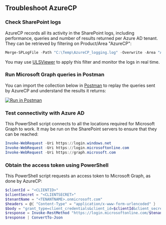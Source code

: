 ## Troubleshoot AzureCP

### Check SharePoint logs

AzureCP records all its activity in the SharePoint logs, including performance, queries and number of results returned per Azure AD tenant. They can be retrieved by filtering on Product/Area "AzureCP":

```powershell
Merge-SPLogFile -Path "C:\Temp\AzureCP_logging.log" -Overwrite -Area "AzureCP" -StartTime (Get-Date).AddDays(-1)
```

You may use [ULSViewer](https://www.microsoft.com/en-us/download/details.aspx?id=44020) to apply this filter and monitor the logs in real time.

### Run Microsoft Graph queries in Postman

You can import the collection below in [Postman](https://www.postman.com/) to replay the queries sent by AzureCP and understand the results it returns:

[![Run in Postman](https://run.pstmn.io/button.svg)](https://app.getpostman.com/run-collection/7f2fca601fa9be1d8bb8)

### Test connectivity with Azure AD

This PowerShell script connects to all the locations required for Microsoft Graph to work. It may be run on the SharePoint servers to ensure that they can be reached:

```powershell
Invoke-WebRequest -Uri https://login.windows.net
Invoke-WebRequest -Uri https://login.microsoftonline.com
Invoke-WebRequest -Uri https://graph.microsoft.com
```

### Obtain the access token using PowerShell

This PowerShell script requests an access token to Microsoft Graph, as done by AzureCP:

```powershell
$clientId = "<CLIENTID>"
$clientSecret = "<CLIENTSECRET>"
$tenantName = "<TENANTNAME>.onmicrosoft.com"
$headers = @{ "Content-Type" = "application/x-www-form-urlencoded" }
$body = "grant_type=client_credentials&client_id=$clientId&client_secret=$clientSecret&resource=https%3A//graph.microsoft.com/"
$response = Invoke-RestMethod "https://login.microsoftonline.com/$tenantName/oauth2/token" -Method "POST" -Headers $headers -Body $body
$response | ConvertTo-Json
```
